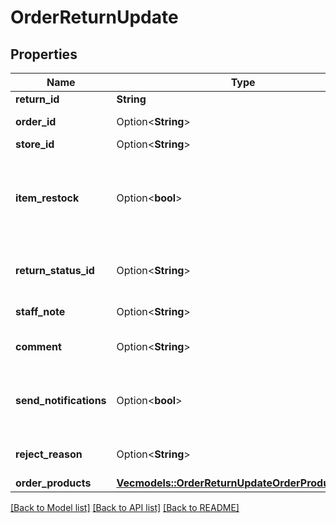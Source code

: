 # OrderReturnUpdate

## Properties

Name | Type | Description | Notes
------------ | ------------- | ------------- | -------------
**return_id** | **String** | Return ID | 
**order_id** | Option<**String**> | Defines the order id | [optional]
**store_id** | Option<**String**> | Store Id | [optional]
**item_restock** | Option<**bool**> | Boolean, whether or not to add the line items back to the store inventory. | [optional][default to false]
**return_status_id** | Option<**String**> | Defines return request status | [optional]
**staff_note** | Option<**String**> | Specifies staff note | [optional]
**comment** | Option<**String**> | Specifies return comment | [optional]
**send_notifications** | Option<**bool**> | Send notifications to customer after order was created | [optional][default to false]
**reject_reason** | Option<**String**> | Defines return reject reason | [optional]
**order_products** | [**Vec<models::OrderReturnUpdateOrderProductsInner>**](OrderReturnUpdate_order_products_inner.md) |  | 

[[Back to Model list]](../README.md#documentation-for-models) [[Back to API list]](../README.md#documentation-for-api-endpoints) [[Back to README]](../README.md)


